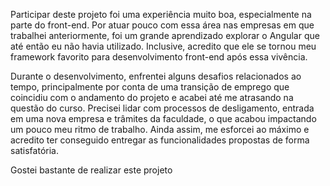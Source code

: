 Participar deste projeto foi uma experiência muito boa, especialmente na parte do front-end. Por atuar pouco com essa área nas empresas em que trabalhei anteriormente, foi um grande aprendizado explorar o Angular que até então eu não havia utilizado. Inclusive, acredito que ele se tornou meu framework favorito para desenvolvimento front-end após essa vivência.

Durante o desenvolvimento, enfrentei alguns desafios relacionados ao tempo, principalmente por conta de uma transição de emprego que coincidiu com o andamento do projeto e acabei até me atrasando na questão do curso. Precisei lidar com processos de desligamento, entrada em uma nova empresa e trâmites da faculdade, o que acabou impactando um pouco meu ritmo de trabalho. Ainda assim, me esforcei ao máximo e acredito ter conseguido entregar as funcionalidades propostas de forma satisfatória.

Gostei bastante de realizar este projeto

